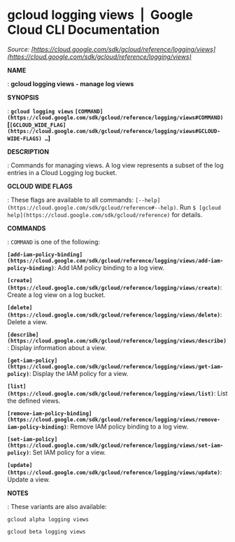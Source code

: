 # gcloud logging views  |  Google Cloud CLI Documentation

*Source: [https://cloud.google.com/sdk/gcloud/reference/logging/views](https://cloud.google.com/sdk/gcloud/reference/logging/views)*

**NAME**

: **gcloud logging views - manage log views**

**SYNOPSIS**

: **`gcloud logging views` `[COMMAND](https://cloud.google.com/sdk/gcloud/reference/logging/views#COMMAND)` [`[GCLOUD_WIDE_FLAG](https://cloud.google.com/sdk/gcloud/reference/logging/views#GCLOUD-WIDE-FLAGS) …`]**

**DESCRIPTION**

: Commands for managing views. A log view represents a subset of the log entries
in a Cloud Logging log bucket.

**GCLOUD WIDE FLAGS**

: These flags are available to all commands: `[--help](https://cloud.google.com/sdk/gcloud/reference#--help)`.
Run `$ [gcloud help](https://cloud.google.com/sdk/gcloud/reference)` for details.

**COMMANDS**

: ``COMMAND`` is one of the following:

**`[add-iam-policy-binding](https://cloud.google.com/sdk/gcloud/reference/logging/views/add-iam-policy-binding)`**:
Add IAM policy binding to a log view.

**`[create](https://cloud.google.com/sdk/gcloud/reference/logging/views/create)`**:
Create a log view on a log bucket.

**`[delete](https://cloud.google.com/sdk/gcloud/reference/logging/views/delete)`**:
Delete a view.

**`[describe](https://cloud.google.com/sdk/gcloud/reference/logging/views/describe)`**:
Display information about a view.

**`[get-iam-policy](https://cloud.google.com/sdk/gcloud/reference/logging/views/get-iam-policy)`**:
Display the IAM policy for a view.

**`[list](https://cloud.google.com/sdk/gcloud/reference/logging/views/list)`**:
List the defined views.

**`[remove-iam-policy-binding](https://cloud.google.com/sdk/gcloud/reference/logging/views/remove-iam-policy-binding)`**:
Remove IAM policy binding to a log view.

**`[set-iam-policy](https://cloud.google.com/sdk/gcloud/reference/logging/views/set-iam-policy)`**:
Set IAM policy for a view.

**`[update](https://cloud.google.com/sdk/gcloud/reference/logging/views/update)`**:
Update a view.

**NOTES**

: These variants are also available:

```
gcloud alpha logging views
```

```
gcloud beta logging views
```
